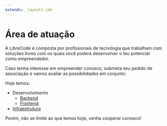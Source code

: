 ```yaml
---
extends: _layouts.job
---
```


# Área de atuação

A LibreCode é composta por profissionais de tecnologia que trabalham com soluções livres com os quais você poderá desenvolver o teu potencial como empreendedor.

Caso tenha interesse em empreender conosco, submeta seu pedido de associação e vamos avaliar as possibilidades em conjunto.

Hoje temos:

* Desenvolvimento
  * [Backend](../requisitos-backend)
  * [Frontend](../requisitos-frontend)
* [Infraestrutura](../requisitos-infraestrutura)

Porém, não se limite ao que temos hoje, venha cooperar conosco!
